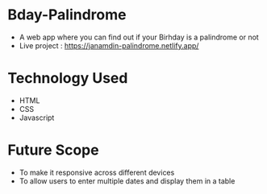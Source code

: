 # Bday-Palindrome
- A web app where you can find out if your Birhday is a palindrome or not
- Live project : https://janamdin-palindrome.netlify.app/

# Technology Used
- HTML
- CSS
- Javascript

# Future Scope
- To make it responsive across different devices
- To allow users to enter multiple dates and display them in a table


